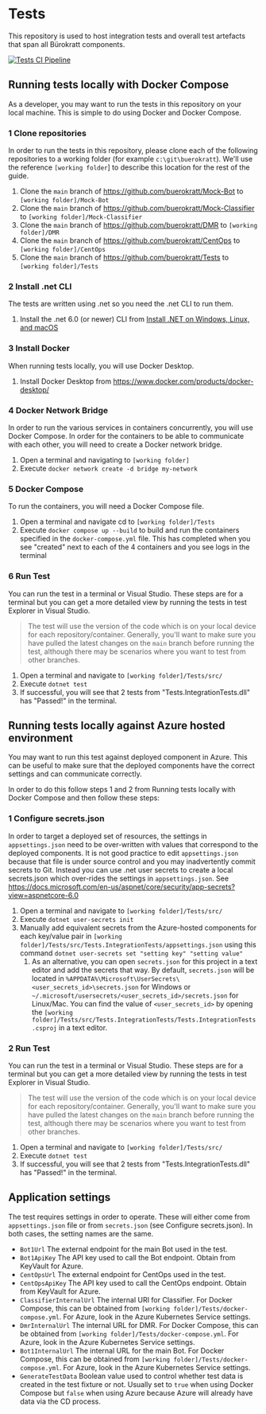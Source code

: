 # Tests

This repository is used to host integration tests and overall test artefacts that span all Bürokratt components.

[![Tests CI Pipeline](https://github.com/buerokratt/Tests/actions/workflows/ci-pullrequest-main.yml/badge.svg)](https://github.com/buerokratt/Tests/actions/workflows/ci-pullrequest-main.yml)

## Running tests locally with Docker Compose

As a developer, you may want to run the tests in this repository on your local machine. This is simple to do using Docker and Docker Compose.

### 1 Clone repositories

In order to run the tests in this repository, please clone each of the following repositories to a working folder (for example `c:\git\buerokratt`). We'll use the reference `[working folder`] to describe this location for the rest of the guide.

1. Clone the `main` branch of https://github.com/buerokratt/Mock-Bot to `[working folder]/Mock-Bot`
2. Clone the `main` branch of https://github.com/buerokratt/Mock-Classifier to `[working folder]/Mock-Classifier`
3. Clone the `main` branch of https://github.com/buerokratt/DMR to `[working folder]/DMR`
4. Clone the `main` branch of https://github.com/buerokratt/CentOps to  `[working folder]/CentOps`
5. Clone the `main` branch of https://github.com/buerokratt/Tests to  `[working folder]/Tests`

### 2 Install .net CLI

The tests are written using .net so you need the .net CLI to run them.

1. Install the .net 6.0 (or newer) CLI from [Install .NET on Windows, Linux, and macOS](https://docs.microsoft.com/en-us/dotnet/core/install/)

### 3 Install Docker

When running tests locally, you will use Docker Desktop.

1. Install Docker Desktop from https://www.docker.com/products/docker-desktop/

### 4 Docker Network Bridge

In order to run the various services in containers concurrently, you will use Docker Compose. In order for the containers to be able to communicate with each other, you will need to create a Docker network bridge.

1. Open a terminal and navigating to `[working folder]`
2. Execute `docker network create -d bridge my-network`

### 5 Docker Compose

To run the containers, you will need a Docker Compose file.

1. Open a terminal and navigate cd to `[working folder]/Tests`
3. Execute `docker compose up --build` to build and run the containers specified in the `docker-compose.yml` file. This has completed when you see "created" next to each of the 4 containers and you see logs in the terminal

### 6 Run Test

You can run the test in a terminal or Visual Studio. These steps are for a terminal but you can get a more detailed view by running the tests in test Explorer in Visual Studio.

> The test will use the version of the code which is on your local device for each repository/container. Generally, you'll want to make sure you have pulled the latest changes on the `main` branch before running the test, although there may be scenarios where you want to test from other branches.

1. Open a terminal and navigate to `[working folder]/Tests/src/`
2. Execute `dotnet test`
3. If successful, you will see that 2 tests from "Tests.IntegrationTests.dll" has "Passed!" in the terminal.

## Running tests locally against Azure hosted environment

You may want to run this test against deployed component in Azure. This can be useful to make sure that the deployed components have the correct settings and can communicate correctly.

In order to do this follow steps 1 and 2 from Running tests locally with Docker Compose and then follow these steps:

### 1 Configure secrets.json

In order to target a deployed set of resources, the settings in `appsettings.json` need to be over-written with values that correspond to the deployed components. It is not good practice to edit `appsettings.json` because that file is under source control and you may inadvertently commit secrets to Git. Instead you can use .net user secrets to create a local secrets.json which over-rides the settings in `appsettings.json`. See https://docs.microsoft.com/en-us/aspnet/core/security/app-secrets?view=aspnetcore-6.0

1. Open a terminal and navigate to `[working folder]/Tests/src/`
2. Execute `dotnet user-secrets init`
3. Manually add equivalent secrets from the Azure-hosted components for each key/value pair in `[working folder]/Tests/src/Tests.IntegrationTests/appsettings.json` using this command `dotnet user-secrets set "setting key" "setting value"`
   1. As an alternative, you can open `secrets.json` for this project in a text editor and add the secrets that way. By default, `secrets.json` will be located in `%APPDATA%\Microsoft\UserSecrets\<user_secrets_id>\secrets.json` for Windows or `~/.microsoft/usersecrets/<user_secrets_id>/secrets.json` for Linux/Mac. You can find the value of `<user_secrets_id>` by opening the `[working folder]/Tests/src/Tests.IntegrationTests/Tests.IntegrationTests.csproj` in a text editor.

### 2 Run Test

You can run the test in a terminal or Visual Studio. These steps are for a terminal but you can get a more detailed view by running the tests in test Explorer in Visual Studio.

> The test will use the version of the code which is on your local device for each repository/container. Generally, you'll want to make sure you have pulled the latest changes on the `main` branch before running the test, although there may be scenarios where you want to test from other branches.

1. Open a terminal and navigate to `[working folder]/Tests/src/`
2. Execute `dotnet test`
3. If successful, you will see that 2 tests from "Tests.IntegrationTests.dll" has "Passed!" in the terminal.

## Application settings

The test requires settings in order to operate. These will either come from  `appsettings.json` file or from `secrets.json` (see Configure secrets.json). In both cases, the setting names are the same.

- `Bot1Url` The external endpoint for the main Bot used in the test. 
- `Bot1ApiKey` The API key used to call the Bot endpoint. Obtain from KeyVault for Azure.
- `CentOpsUrl` The external endpoint for CentOps used in the test.
- `CentOpsApiKey` The API key used to call the CentOps endpoint. Obtain from KeyVault for Azure.
- `ClassifierInternalUrl` The internal URI for Classifier. For Docker Compose, this can be obtained from `[working folder]/Tests/docker-compose.yml`. For Azure, look in the Azure Kubernetes Service settings.
- `DmrInternalUrl` The internal URL for DMR. For Docker Compose, this can be obtained from `[working folder]/Tests/docker-compose.yml`. For Azure, look in the Azure Kubernetes Service settings.
- `Bot1InternalUrl` The internal URL for the main Bot. For Docker Compose, this can be obtained from `[working folder]/Tests/docker-compose.yml`. For Azure, look in the Azure Kubernetes Service settings.
- `GenerateTestData` Boolean value used to control whether test data is created in the test fixture or not. Usually set to `true` when using Docker Compose but `false` when using Azure because Azure will already have data via the CD process.


